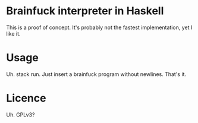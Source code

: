 # Brainfuck interpreter in Haskell

This is a proof of concept. It's probably not the fastest implementation, yet I like it.

# Usage

Uh. stack run. Just insert a brainfuck program without newlines. That's it.

# Licence

Uh. GPLv3?